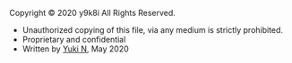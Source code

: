 Copyright &copy; 2020 y9k8i All Rights Reserved.
- Unauthorized copying of this file, via any medium is strictly prohibited.
- Proprietary and confidential
- Written by [Yuki N](https://github.com/y9k8i), May 2020
